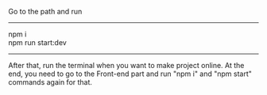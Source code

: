 <h>Go to the path and run
<hr>
npm i
<br>
npm run start:dev
<hr>
After that, run the terminal when you want to make project online. At the end, you need to go to the Front-end part and run "npm i" and "npm start" commands again for that.
